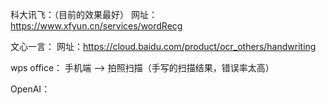科大讯飞：（目前的效果最好）
网址：https://www.xfyun.cn/services/wordRecg


文心一言：
网址：https://cloud.baidu.com/product/ocr_others/handwriting


wps office：
手机端 --> 拍照扫描（手写的扫描结果，错误率太高）


OpenAI：
